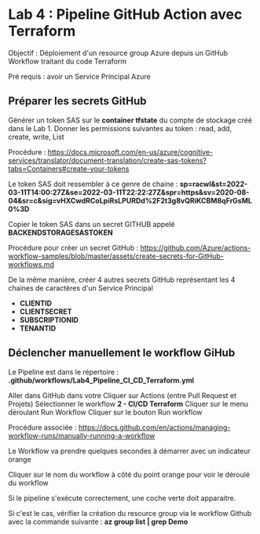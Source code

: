 # Lab 4 : Pipeline GitHub Action avec Terraform

Objectif : Déploiement d'un resource group Azure depuis un GitHub Workflow traitant du code Terraform

Pré requis : avoir un Service Principal Azure 

## Préparer les secrets  GitHub

Générer un token SAS sur le **container tfstate** du compte de stockage créé dans le Lab 1. Donner les permissions suivantes au token : read, add, create, write, List

Procédure : https://docs.microsoft.com/en-us/azure/cognitive-services/translator/document-translation/create-sas-tokens?tabs=Containers#create-your-tokens

Le token SAS doit ressembler à ce genre de chaine :  __sp=racwl&st=2022-03-11T14:00:27Z&se=2022-03-11T22:22:27Z&spr=https&sv=2020-08-04&sr=c&sig=vHXCwdRCoLpiRsLPURDd%2F2t3g8vQRiKCBM8qFrGsML0%3D__

Copier le token SAS dans un secret GITHUB appelé **BACKENDSTORAGESASTOKEN**

Procédure pour créer un secret GitHub : https://github.com/Azure/actions-workflow-samples/blob/master/assets/create-secrets-for-GitHub-workflows.md

De la même manière, créer 4 autres secrets GitHub représentant les 4 chaines de caractères d'un Service Principal
- **CLIENTID**
- **CLIENTSECRET**
- **SUBSCRIPTIONID**
- **TENANTID**

## Déclencher manuellement le workflow GiHub 

Le Pipeline est dans le répertoire : **.github/workflows/Lab4_Pipeline_CI_CD_Terraform.yml**

Aller dans GitHub dans votre
Cliquer sur Actions (entre Pull Request et Projets)
Sélectionner le workflow **2 - CI/CD Terraform**
Cliquer sur le menu déroulant Run Workflow
Cliquer sur le bouton Run workflow

Procédure associée : https://docs.github.com/en/actions/managing-workflow-runs/manually-running-a-workflow

Le Workflow va prendre quelques secondes à démarrer avec un indicateur orange

Cliquer sur le nom du workflow à côté du point orange pour voir le déroulé du workflow

Si le pipeline s'exécute correctement, une coche verte doit apparaitre.

Si c'est le cas, vérifier la création du resource group via le workflow Github avec la commande suivante : **az group list | grep Demo**
